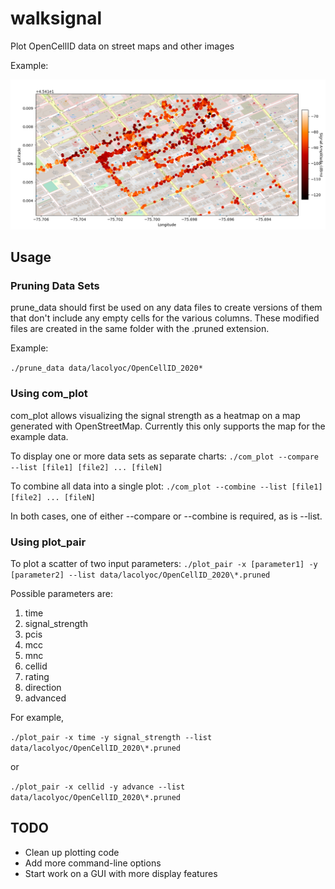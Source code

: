 # walksignal
Plot OpenCellID data on street maps and other images

Example:

![Downtown Ottawa](example.png?raw=true)


## Usage

### Pruning Data Sets

prune_data should first be used on any data files to create versions of them
that don't include any empty cells for the various columns. These modified
files are created in the same folder with the .pruned extension.

Example:

`./prune_data data/lacolyoc/OpenCellID_2020*`

### Using com_plot

com_plot allows visualizing the signal strength as a heatmap on a map generated
with OpenStreetMap. Currently this only supports the map for the example data.

To display one or more data sets as separate charts:
`./com_plot --compare --list [file1] [file2] ... [fileN]`

To combine all data into a single plot:
`./com_plot --combine --list [file1] [file2] ... [fileN]`

In both cases, one of either --compare or --combine is required, as is
--list.

### Using plot_pair

To plot a scatter of two input parameters:
`./plot_pair -x [parameter1] -y [parameter2] --list data/lacolyoc/OpenCellID_2020\*.pruned`

Possible parameters are:

1. time
2. signal_strength
3. pcis
4. mcc
5. mnc
6. cellid
7. rating
8. direction
9. advanced

For example,

`./plot_pair -x time -y signal_strength --list data/lacolyoc/OpenCellID_2020\*.pruned`

or

`./plot_pair -x cellid -y advance --list data/lacolyoc/OpenCellID_2020\*.pruned`

## TODO

- Clean up plotting code
- Add more command-line options
- Start work on a GUI with more display features
